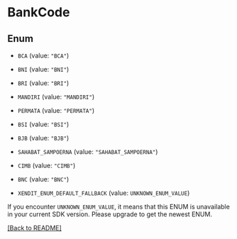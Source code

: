 # BankCode

## Enum


* `BCA` (value: `"BCA"`)

* `BNI` (value: `"BNI"`)

* `BRI` (value: `"BRI"`)

* `MANDIRI` (value: `"MANDIRI"`)

* `PERMATA` (value: `"PERMATA"`)

* `BSI` (value: `"BSI"`)

* `BJB` (value: `"BJB"`)

* `SAHABAT_SAMPOERNA` (value: `"SAHABAT_SAMPOERNA"`)

* `CIMB` (value: `"CIMB"`)

* `BNC` (value: `"BNC"`)

* `XENDIT_ENUM_DEFAULT_FALLBACK` (value: `UNKNOWN_ENUM_VALUE`)

If you encounter `UNKNOWN_ENUM_VALUE`, it means that this ENUM is unavailable in your current SDK version. Please upgrade to get the newest ENUM.

[[Back to README]](../../README.md)



